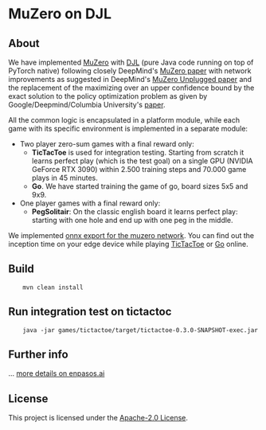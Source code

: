 # MuZero on DJL

## About

We have implemented [MuZero](https://deepmind.com/blog/article/muzero-mastering-go-chess-shogi-and-atari-without-rules)
with [DJL](https://djl.ai/) (pure Java code running on top of PyTorch native) following closely
DeepMind's [MuZero paper](https://www.nature.com/articles/s41586-020-03051-4) with network improvements as suggested in
DeepMind's [MuZero Unplugged paper](https://arxiv.org/abs/2104.06294) and the replacement of the maximizing over an
upper confidence bound by the exact solution to the policy optimization problem as given by Google/Deepmind/Columbia
University's [paper](http://proceedings.mlr.press/v119/grill20a.html).

All the common logic is encapsulated in a platform module, while each game with its specific environment is implemented
in a separate module:

* Two player zero-sum games with a final reward only:
    * **TicTacToe** is used for integration testing. Starting from scratch it learns perfect play (which is the test
      goal) on a single GPU (NVIDIA GeForce RTX 3090) within 2.500 training steps and 70.000 game plays in 45 minutes.
    * **Go**. We have started training the game of go, board sizes 5x5 and 9x9.
* One player games with a final reward only:
    * **PegSolitair**: On the classic english board it learns perfect play: starting with one hole and end up with one
      peg in the middle.

We implemented [onnx export for the muzero network](https://enpasos.ai/muzero/How#onnx). 
You can find out the inception time on your edge device while playing [TicTacToe](https://enpasos.ai/muzero/TicTacToe) or [Go](https://enpasos.ai/muzero/Go) online.

## Build

```
    mvn clean install
```

## Run integration test on tictactoc

``` 
    java -jar games/tictactoe/target/tictactoe-0.3.0-SNAPSHOT-exec.jar  
```

## Further info

... [more details on enpasos.ai](https://enpasos.ai/)

## License

This project is licensed under the [Apache-2.0 License](platform/LICENSE).
